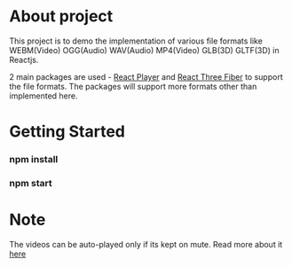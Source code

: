 # About project

This project is to demo the implementation of various file formats like WEBM(Video) OGG(Audio) WAV(Audio) MP4(Video) GLB(3D) GLTF(3D) in Reactjs.

2 main packages are used - [React Player](https://github.com/cookpete/react-player) and [React Three Fiber](https://github.com/pmndrs/react-three-fiber) to support the file formats. The packages will support more formats other than implemented here.

# Getting Started

### npm install
### npm start

# Note
The videos can be auto-played only if its kept on mute. Read more about it [here](https://github.com/cookpete/react-player/issues/395#issuecomment-389173247)